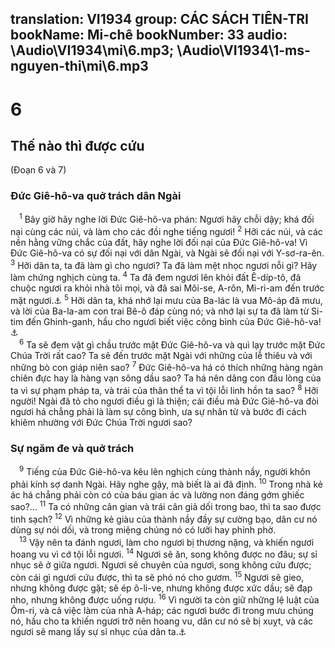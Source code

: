 translation: VI1934
group: CÁC SÁCH TIÊN-TRI
bookName: Mi-chê 
bookNumber: 33
audio: \Audio\VI1934\mi\6.mp3; \Audio\VI1934\1-ms-nguyen-thi\mi\6.mp3
-------

<div class="title"><h1>6</h1><h2>Thế nào thì được cứu</h2><p>(Đoạn 6 và 7)</p><h3>Đức Giê-hô-va quở trách dân Ngài</h3></div>
<span class="verse mi_6_1"> <sup>1</sup> Bây giờ hãy nghe lời Đức Giê-hô-va phán: Ngươi hãy chỗi dậy; khá đối nại cùng các núi, và làm cho các đồi nghe tiếng ngươi! </span>
<span class="verse mi_6_2"><sup>2</sup> Hỡi các núi, và các nền hằng vững chắc của đất, hãy nghe lời đối nại của Đức Giê-hô-va! Vì Đức Giê-hô-va có sự đối nại với dân Ngài, và Ngài sẽ đối nại với Y-sơ-ra-ên. </span>
<span class="verse mi_6_3"><sup>3</sup> Hỡi dân ta, ta đã làm gì cho ngươi? Ta đã làm mệt nhọc ngươi nỗi gì? Hãy làm chứng nghịch cùng ta. </span>
<span class="verse mi_6_4"><sup>4</sup> Ta đã đem ngươi lên khỏi đất Ê-díp-tô, đã chuộc ngươi ra khỏi nhà tôi mọi, và đã sai Môi-se, A-rôn, Mi-ri-am đến trước mặt ngươi.<a data-toggle="tooltip" data-placement="bottom" title="Xu 4:10-16; 12:50-51; 15:20">⚓</a></span>
<span class="verse mi_6_5"><sup>5</sup> Hỡi dân ta, khá nhớ lại mưu của Ba-lác là vua Mô-áp đã mưu, và lời của Ba-la-am con trai Bê-ô đáp cùng nó; và nhớ lại sự ta đã làm từ Si-tim đến Ghinh-ganh, hầu cho ngươi biết việc công bình của Đức Giê-hô-va!<a data-toggle="tooltip" data-placement="bottom" title="Dan 22:2-24:25; Gios 3:1-4:19">⚓</a><br/></span>
<span class="verse mi_6_6"> <sup>6</sup> Ta sẽ đem vật gì chầu trước mặt Đức Giê-hô-va và quì lạy trước mặt Đức Chúa Trời rất cao? Ta sẽ đến trước mặt Ngài với những của lễ thiêu và với những bò con giáp niên sao? </span>
<span class="verse mi_6_7"><sup>7</sup> Đức Giê-hô-va há có thích những hàng ngàn chiên đực hay là hàng vạn sông dầu sao? Ta há nên dâng con đầu lòng của ta vì sự phạm pháp ta, và trái của thân thể ta vì tội lỗi linh hồn ta sao? </span>
<span class="verse mi_6_8"><sup>8</sup> Hỡi người! Ngài đã tỏ cho ngươi điều gì là thiện; cái điều mà Đức Giê-hô-va đòi ngươi há chẳng phải là làm sự công bình, ưa sự nhân từ và bước đi cách khiêm nhường với Đức Chúa Trời ngươi sao? <br/></span>
<div class="title"><h3>Sự ngăm đe và quở trách</h3></div>
<span class="verse mi_6_9"> <sup>9</sup> Tiếng của Đức Giê-hô-va kêu lên nghịch cùng thành nầy, người khôn phải kính sợ danh Ngài. Hãy nghe gậy, mà biết là ai đã định. </span>
<span class="verse mi_6_10"><sup>10</sup> Trong nhà kẻ ác há chẳng phải còn có của báu gian ác và lường non đáng gớm ghiếc sao?… </span>
<span class="verse mi_6_11"><sup>11</sup> Ta có những cân gian và trái cân giả dối trong bao, thì ta sao được tinh sạch? </span>
<span class="verse mi_6_12"><sup>12</sup> Vì những kẻ giàu của thành nầy đầy sự cường bạo, dân cư nó dùng sự nói dối, và trong miệng chúng nó có lưỡi hay phỉnh phờ. <br/></span>
<span class="verse mi_6_13"> <sup>13</sup> Vậy nên ta đánh ngươi, làm cho ngươi bị thương nặng, và khiến ngươi hoang vu vì cớ tội lỗi ngươi. </span>
<span class="verse mi_6_14"><sup>14</sup> Ngươi sẽ ăn, song không được no đâu; sự sỉ nhục sẽ ở giữa ngươi. Ngươi sẽ chuyên của ngươi, song không cứu được; còn cái gì ngươi cứu được, thì ta sẽ phó nó cho gươm. </span>
<span class="verse mi_6_15"><sup>15</sup> Ngươi sẽ gieo, nhưng không được gặt; sẽ ép ô-li-ve, nhưng không được xức dầu; sẽ đạp nho, nhưng không được uống rượu. </span>
<span class="verse mi_6_16"><sup>16</sup> Vì người ta còn giữ những lệ luật của Ôm-ri, và cả việc làm của nhà A-háp; các ngươi bước đi trong mưu chúng nó, hầu cho ta khiến ngươi trở nên hoang vu, dân cư nó sẽ bị xuỵt, và các ngươi sẽ mang lấy sự sỉ nhục của dân ta.<a data-toggle="tooltip" data-placement="bottom" title="1Vua 16:23-34; 21:25-26">⚓</a><br/></span>
